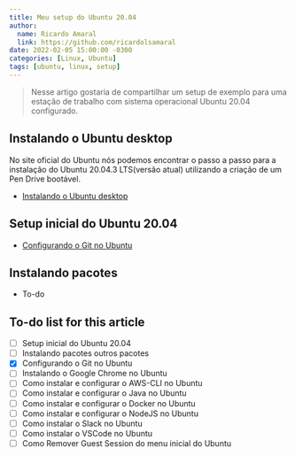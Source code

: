 ```yaml
---
title: Meu setup do Ubuntu 20.04
author:
  name: Ricardo Amaral
  link: https://github.com/ricardolsamaral
date: 2022-02-05 15:00:00 -0300
categories: [Linux, Ubuntu]
tags: [ubuntu, linux, setup]
---
```


> Nesse artigo gostaria de compartilhar um setup de exemplo para uma estação de trabalho com sistema operacional Ubuntu 20.04 configurado.

## Instalando o Ubuntu desktop

No site oficial do Ubuntu nós podemos encontrar o passo a passo para a instalação do Ubuntu 20.04.3 LTS(versão atual) utilizando a criação de um Pen Drive bootável.

* [Instalando o Ubuntu desktop](https://ubuntu.com/tutorials/install-ubuntu-desktop)


## Setup inicial do Ubuntu 20.04

* [Configurando o Git no Ubuntu](https://ricardolsamaral.github.io/posts/configurando-o-git-no-ubuntu)

## Instalando pacotes

* To-do

## To-do list for this article

- [ ] Setup inicial do Ubuntu 20.04
- [ ] Instalando pacotes outros pacotes
- [x] Configurando o Git no Ubuntu
- [ ] Instalando o Google Chrome no Ubuntu
- [ ] Como instalar e configurar o AWS-CLI no Ubuntu 
- [ ] Como instalar e configurar o Java no Ubuntu 
- [ ] Como instalar e configurar o Docker no Ubuntu 
- [ ] Como instalar e configurar o NodeJS no Ubuntu 
- [ ] Como instalar o Slack no Ubuntu 
- [ ] Como instalar o VSCode no Ubuntu 
- [ ] Como Remover Guest Session do menu inicial do Ubuntu